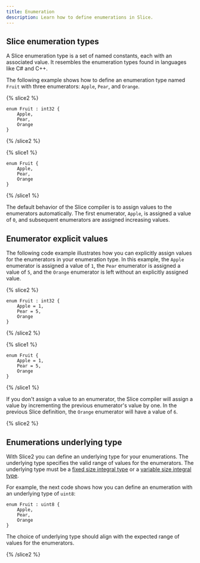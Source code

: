 ```yaml
---
title: Enumeration
description: Learn how to define enumerations in Slice.
---
```


## Slice enumeration types

A Slice enumeration type is a set of named constants, each with an associated value. It resembles the enumeration types
found in languages like C# and C++.

The following example shows how to define an enumeration type named `Fruit` with three enumerators: `Apple`,
`Pear`, and `Orange`.

{% slice2 %}
```slice {% addEncoding=true %}
enum Fruit : int32 {
    Apple,
    Pear,
    Orange
}
```
{% /slice2 %}

{% slice1 %}
```slice {% addEncoding=true %}
enum Fruit {
    Apple,
    Pear,
    Orange
}
```
{% /slice1 %}

The default behavior of the Slice compiler is to assign values to the enumerators automatically. The first enumerator,
`Apple`, is assigned a value of `0`, and subsequent enumerators are assigned increasing values.

## Enumerator explicit values

The following code example illustrates how you can explicitly assign values for the enumerators in your enumeration
type. In this example, the `Apple` enumerator is assigned a value of `1`, the `Pear` enumerator is assigned a value
of `5`, and the `Orange` enumerator is left without an explicitly assigned value.

{% slice2 %}
```slice {% addEncoding=true %}
enum Fruit : int32 {
    Apple = 1,
    Pear = 5,
    Orange
}
```
{% /slice2 %}

{% slice1 %}
```slice {% addEncoding=true %}
enum Fruit {
    Apple = 1,
    Pear = 5,
    Orange
}
```
{% /slice1 %}

If you don't assign a value to an enumerator, the Slice compiler will assign a value by incrementing the previous
enumerator's value by one. In the previous Slice definition, the `Orange` enumerator will have a value of `6`.

{% slice2 %}

## Enumerations underlying type

With Slice2 you can define an underlying type for your enumerations. The underlying type specifies the valid range of
values for the enumerators. The underlying type must be a [fixed size integral type](./primitive-types#fixed-size-integral-types)
or a [variable size integral type](./primitive-types#variable-size-integral-types).

For example, the next code shows how you can define an enumeration with an underlying type of `uint8`:

```slice {% addEncoding=true %}
enum Fruit : uint8 {
    Apple,
    Pear,
    Orange
}
```

The choice of underlying type should align with the expected range of values for the enumerators.

{% /slice2 %}
